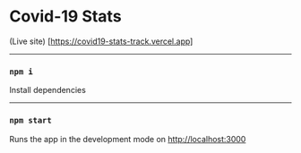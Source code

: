 # Covid-19 Stats

(Live site) [https://covid19-stats-track.vercel.app]


-----------------------------------------------------------
### `npm i` 
Install dependencies

-----------------------------------------------------------
### `npm start`  
Runs the app in the development mode on [http://localhost:3000](http://localhost:3000)
